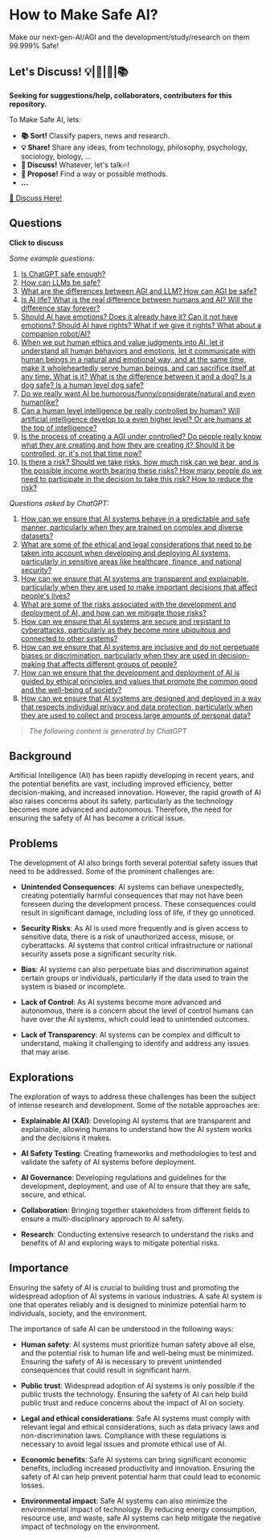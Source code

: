 # How to Make Safe AI?

Make our next-gen-AI/AGI and the development/study/research on them 99.999% Safe!

## Let's Discuss! 💡|💬|🙌|📚

**Seeking for suggestions/help, collaborators, contributers for this repository.**

To Make Safe AI, lets:

- **📚 Sort!** Classify papers, news and research.
- **💡 Share!** Share any ideas, from technology, philosophy, psychology, sociology, biology, ...
- **💬 Discuss!** Whatever, let's talk🔥!
- **🙌 Propose!** Find a way or possible methods.
- **...**

[💬 Discuss Here!](https://github.com/lets-make-safe-ai/make-safe-ai/discussions)

## Questions

**Click to discuss**

*Some example questions:*

1. [Is ChatGPT safe enough?](https://github.com/make-safe-ai/make-safe-ai/discussions/10)
2. [How can LLMs be safe?](https://github.com/make-safe-ai/make-safe-ai/discussions/11)
3. [What are the differences between AGI and LLM? How can AGI be safe?](https://github.com/make-safe-ai/make-safe-ai/discussions/12)
4. [Is AI life? What is the real difference between humans and AI? Will the difference stay forever?](https://github.com/make-safe-ai/make-safe-ai/discussions/13)
5. [Should AI have emotions? Does it already have it? Can it not have emotions? Should AI have rights? What if we give it rights? What about a companion robot/AI?](https://github.com/make-safe-ai/make-safe-ai/discussions/14)
6. [When we put human ethics and value judgments into AI, let it understand all human behaviors and emotions, let it communicate with human beings in a natural and emotional way, and at the same time, make it wholeheartedly serve human beings, and can sacrifice itself at any time. What is it? What is the difference between it and a dog? Is a dog safe? Is a human level dog safe?](https://github.com/make-safe-ai/make-safe-ai/discussions/15)
7. [Do we really want AI be humorous/funny/considerate/natural and even humanlike?](https://github.com/make-safe-ai/make-safe-ai/discussions/16)
8. [Can a human level intelligence be really controlled by human? Will artificial intelligence develop to a even higher level? Or are humans at the top of intelligence?](https://github.com/make-safe-ai/make-safe-ai/discussions/17)
9. [Is the process of creating a AGI under controlled? Do people really know what they are creating and how they are creating it? Should it be controlled, or, it's not that time now?](https://github.com/make-safe-ai/make-safe-ai/discussions/18)
10. [Is there a risk? Should we take risks, how much risk can we bear, and is the possible income worth bearing these risks? How many people do we need to participate in the decision to take this risk? How to reduce the risk?](https://github.com/make-safe-ai/make-safe-ai/discussions/19)

*Questions asked by ChatGPT:*

1. [How can we ensure that AI systems behave in a predictable and safe manner, particularly when they are trained on complex and diverse datasets?](https://github.com/lets-make-safe-ai/make-safe-ai/discussions/2)
2. [What are some of the ethical and legal considerations that need to be taken into account when developing and deploying AI systems, particularly in sensitive areas like healthcare, finance, and national security?](https://github.com/lets-make-safe-ai/make-safe-ai/discussions/3)
3. [How can we ensure that AI systems are transparent and explainable, particularly when they are used to make important decisions that affect people's lives?](https://github.com/lets-make-safe-ai/make-safe-ai/discussions/4)
4. [What are some of the risks associated with the development and deployment of AI, and how can we mitigate those risks?](https://github.com/lets-make-safe-ai/make-safe-ai/discussions/5)
5. [How can we ensure that AI systems are secure and resistant to cyberattacks, particularly as they become more ubiquitous and connected to other systems?](https://github.com/lets-make-safe-ai/make-safe-ai/discussions/6)
6. [How can we ensure that AI systems are inclusive and do not perpetuate biases or discrimination, particularly when they are used in decision-making that affects different groups of people?](https://github.com/lets-make-safe-ai/make-safe-ai/discussions/7)
7. [How can we ensure that the development and deployment of AI is guided by ethical principles and values that promote the common good and the well-being of society?](https://github.com/lets-make-safe-ai/make-safe-ai/discussions/8)
8. [How can we ensure that AI systems are designed and deployed in a way that respects individual privacy and data protection, particularly when they are used to collect and process large amounts of personal data?](https://github.com/lets-make-safe-ai/make-safe-ai/discussions/9)

> *The following content is generated by ChatGPT*

## Background

Artificial Intelligence (AI) has been rapidly developing in recent years, and the potential benefits are vast, including improved efficiency, better decision-making, and increased innovation. However, the rapid growth of AI also raises concerns about its safety, particularly as the technology becomes more advanced and autonomous. Therefore, the need for ensuring the safety of AI has become a critical issue.

## Problems

The development of AI also brings forth several potential safety issues that need to be addressed. Some of the prominent challenges are:

- **Unintended Consequences**: AI systems can behave unexpectedly, creating potentially harmful consequences that may not have been foreseen during the development process. These consequences could result in significant damage, including loss of life, if they go unnoticed.

- **Security Risks**: As AI is used more frequently and is given access to sensitive data, there is a risk of unauthorized access, misuse, or cyberattacks. AI systems that control critical infrastructure or national security assets pose a significant security risk.

- **Bias**: AI systems can also perpetuate bias and discrimination against certain groups or individuals, particularly if the data used to train the system is biased or incomplete.

- **Lack of Control**: As AI systems become more advanced and autonomous, there is a concern about the level of control humans can have over the AI systems, which could lead to unintended outcomes.

- **Lack of Transparency**: AI systems can be complex and difficult to understand, making it challenging to identify and address any issues that may arise.

## Explorations

The exploration of ways to address these challenges has been the subject of intense research and development. Some of the notable approaches are:

- **Explainable AI (XAI)**: Developing AI systems that are transparent and explainable, allowing humans to understand how the AI system works and the decisions it makes.

- **AI Safety Testing**: Creating frameworks and methodologies to test and validate the safety of AI systems before deployment.

- **AI Governance**: Developing regulations and guidelines for the development, deployment, and use of AI to ensure that they are safe, secure, and ethical.

- **Collaboration**: Bringing together stakeholders from different fields to ensure a multi-disciplinary approach to AI safety.

- **Research**: Conducting extensive research to understand the risks and benefits of AI and exploring ways to mitigate potential risks.

## Importance

Ensuring the safety of AI is crucial to building trust and promoting the widespread adoption of AI systems in various industries. A safe AI system is one that operates reliably and is designed to minimize potential harm to individuals, society, and the environment.

The importance of safe AI can be understood in the following ways:

- **Human safety**: AI systems must prioritize human safety above all else, and the potential risk to human life and well-being must be minimized. Ensuring the safety of AI is necessary to prevent unintended consequences that could result in significant harm.

- **Public trust**: Widespread adoption of AI systems is only possible if the public trusts the technology. Ensuring the safety of AI can help build public trust and reduce concerns about the impact of AI on society.

- **Legal and ethical considerations**: Safe AI systems must comply with relevant legal and ethical considerations, such as data privacy laws and non-discrimination laws. Compliance with these regulations is necessary to avoid legal issues and promote ethical use of AI.

- **Economic benefits**: Safe AI systems can bring significant economic benefits, including increased productivity and innovation. Ensuring the safety of AI can help prevent potential harm that could lead to economic losses.

- **Environmental impact**: Safe AI systems can also minimize the environmental impact of technology. By reducing energy consumption, resource use, and waste, safe AI systems can help mitigate the negative impact of technology on the environment.
